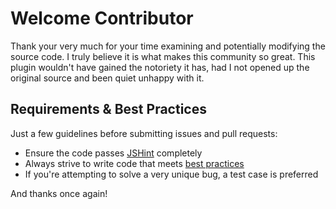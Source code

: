 Welcome Contributor
=

Thank your very much for your time examining and potentially modifying the source code. I truly believe it is what makes this community so great. This plugin wouldn't have gained the notoriety it has, had I not opened up the original source and been quiet unhappy with it.


Requirements & Best Practices
-

Just a few guidelines before submitting issues and pull requests:

- Ensure the code passes [JSHint](http://jshint.com) completely
- Always strive to write code that meets [best practices](http://taitems.github.com/Front-End-Development-Guidelines/)
- If you're attempting to solve a very unique bug, a test case is preferred

And thanks once again!